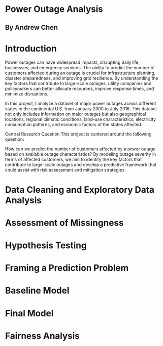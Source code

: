 # Power Outage Analysis
## By Andrew Chen

# Introduction

Power outages can have widespread impacts, disrupting daily life, businesses, and emergency services. The ability to predict the number of customers affected during an outage is crucial for infrastructure planning, disaster preparedness, and improving grid resilience. By understanding the key factors that contribute to large-scale outages, utility companies and policymakers can better allocate resources, improve response times, and minimize disruptions.

In this project, I analyze a dataset of major power outages across different states in the continental U.S. from January 2000 to July 2016. This dataset not only includes information on major outages but also geographical locations, regional climatic conditions, land-use characteristics, electricity consumption patterns, and economic factors of the states affected.

Central Research Question
This project is centered around the following question:

How can we predict the number of customers affected by a power outage based on available outage characteristics?
By modeling outage severity in terms of affected customers, we aim to identify the key factors that contribute to large-scale outages and develop a predictive framework that could assist with risk assessment and mitigation strategies.
 

# Data Cleaning and Exploratory Data Analysis
# Assessment of Missingness
# Hypothesis Testing
# Framing a Prediction Problem
# Baseline Model
# Final Model
# Fairness Analysis
